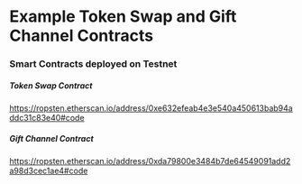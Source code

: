 # Example Token Swap and Gift Channel Contracts

### Smart Contracts deployed on Testnet

##### Token Swap Contract

https://ropsten.etherscan.io/address/0xe632efeab4e3e540a450613bab94addc31c83e40#code

##### Gift Channel Contract

https://ropsten.etherscan.io/address/0xda79800e3484b7de64549091add2a98d3cec1ae4#code
